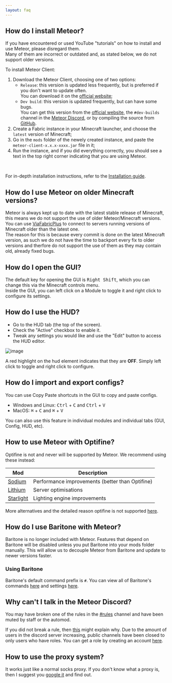```yaml
---
layout: faq
---
```


## How do I install Meteor?

If you have encountered or used YouTube "tutorials" on how to install and use Meteor, please disregard them.  
Many of them are incorrect or outdated and, as stated below, we do not support older versions.
<br>

To install Meteor Client:

1. Download the Meteor Client, choosing one of two options:
    * `Release`: this version is updated less frequently, but is preferred if you don't want to update often.  
      You can download it on the [official website](https://meteorclient.com/download);
    * `Dev build`: this version is updated frequently, but can have some bugs.  
      You can get this version from the [official website](https://meteorclient.com/download?devBuild=latest),
      the `#dev-builds` channel in the [Meteor Discord](https://meteorclient.com/discord), or by compiling the source
      from [GitHub](https://github.com/MeteorDevelopment/meteor-client).
2. Create a Fabric instance in your Minecraft launcher, and choose the `latest` version of Minecraft;
3. Go in the `mods` folder of the newely created instance, and paste the `meteor-client-x.x.x-xxxx.jar` file in it;
4. Run the instance, and if you did everything correctly, you should see a text in the top right corner indicating that
   you are using Meteor.

<br>

For in-depth installation instructions, refer to the [Installation guide](https://meteorclient.com/faq/installation).

## How do I use Meteor on older Minecraft versions?

Meteor is always kept up to date with the latest stable release of Minecraft, this means we do not support the use of
older Meteor/Minecraft versions.  
You can use [ViaFabricPlus](https://modrinth.com/mod/viafabricplus) to
connect to servers running versions of Minecraft older than the latest one.  
The reason for this is because every commit is done on the latest Minecraft version, as such we do not have the time to
backport every fix to older versions and therfore do not support the use of them as they may contain old, already fixed
bugs.

## How do I open the GUI?

The default key for opening the GUI is <kbd>Right Shift</kbd>, which you can change this via the Minecraft controls
menu.  
Inside the GUI, you can left click on a Module to toggle it and right click to configure its settings.

## How do I use the HUD?

- Go to the HUD tab (the top of the screen).
- Check the "Active" checkbox to enable it.
- Tweak any settings you would like and use the "Edit" button to access the HUD editor.

![image](https://user-images.githubusercontent.com/52252627/181027124-4126a6c6-1608-4148-9527-d9fa93213a97.png)

A red highlight on the hud element indicates that they are **OFF**. Simply left click to toggle and right click to
configure.

## How do I import and export configs?

You can use Copy Paste shortcuts in the GUI to copy and paste configs.

- Windows and Linux: <kbd>Ctrl</kbd> + <kbd>C</kbd> and <kbd>Ctrl</kbd> + <kbd>V</kbd>
- MacOS: <kbd>⌘</kbd> + <kbd>C</kbd> and <kbd>⌘</kbd> + <kbd>V</kbd>

You can also use this feature in individual modules and individual tabs (GUI, Config, HUD, etc).

## How to use Meteor with Optifine?

Optifine is not and never will be supported by Meteor. We recommend using these instead:

 Mod                                             | Description                                     
-------------------------------------------------|-------------------------------------------------
 [Sodium](https://modrinth.com/mod/sodium)       | Performance improvements (better than Optifine) 
 [Lithium](https://modrinth.com/mod/lithium)     | Server optimisations                            
 [Starlight](https://modrinth.com/mod/starlight) | Lighting engine improvements                    

More alternatives and the detailed reason optifine is not
supported [here](https://lambdaurora.dev/optifine_alternatives/).

## How do I use Baritone with Meteor?

Baritone is no longer included with Meteor. Features that depend on Baritone will be disabled unless you put Baritone into your mods folder manually. This will allow us to decouple Meteor from Baritone and update to newer versions faster. 

### Using Baritone 

Baritone's default command prefix is `#`.
You can view all of Baritone's commands [here](https://github.com/cabaletta/baritone/blob/master/USAGE.md) and
settings [here](https://baritone.leijurv.com/baritone/api/Settings.html).

## Why can't I talk in the Meteor Discord?

You may have broken one of the rules in
the [#rules](https://discord.com/channels/689197705683140636/816501672477720626/) channel and have been muted by staff
or the automod.

If you did not break a rule,
then [this](https://discord.com/channels/689197705683140636/689198722097348624/870066829622652989) might explain why.
Due to the amount of users in the discord server increasing, public channels have been closed to only users who have
roles. You can get a role by creating an account [here](https://meteorclient.com/account).

## How to use the proxy system?

It works just like a normal socks proxy. If you don't know what a proxy is, then I suggest
you [google it](https://letmegooglethat.com/?q=proxy) and find out.
